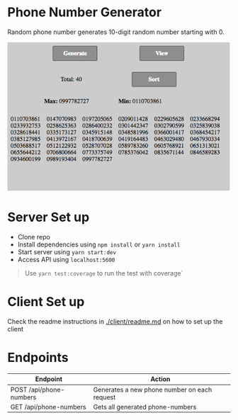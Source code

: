 # Phone Number Generator

Random phone number generates 10-digit random number starting with 0.

![image](./shot.png)

# Server Set up

- Clone repo
- Install dependencies using `npm install` or `yarn install`
- Start server using `yarn start:dev`
- Access API using `localhost:5600`

> Use `yarn test:coverage` to run the test with coverage`

# Client Set up

Check the readme instructions in [./client/readme.md](./client/README.md) on how to set up the client

# Endpoints

Endpoint | Action
---------|--------------------------------------------------
POST /api/phone-numbers                       | Generates a new phone number on each request
GET /api/phone-numbers                    | Gets all generated phone-numbers
